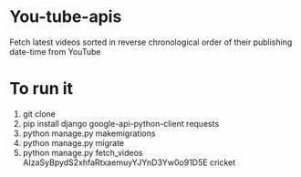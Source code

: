 # You-tube-apis
Fetch latest videos sorted in reverse chronological order of their publishing date-time from YouTube
# To run it
1) git clone
2) pip install django google-api-python-client requests
3) python manage.py makemigrations
4) python manage.py migrate
5) python manage.py fetch_videos AIzaSyBpydS2xhfaRtxaemuyYJYnD3Yw0o91D5E cricket

